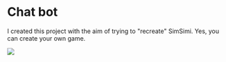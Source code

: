 # Chat bot

I created this project with the aim of trying to "recreate" SimSimi.
Yes, you can create your own game.

![](https://i.imgur.com/gzgmjab.png)
